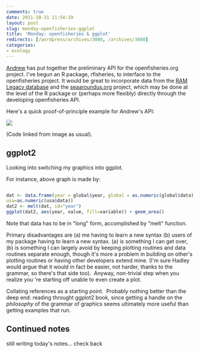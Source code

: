```yaml
---
comments: true
date: 2011-10-31 11:54:19
layout: post
slug: monday-openfisheries-ggplot
title: 'Monday: openfisheries & ggplot'
redirects: [/wordpress/archives/3080, /archives/3080]
categories:
- ecology
---
```


[Andrew](http://www.andrewdyck.com/) has put together the preliminary API for the openfisheries.org project. I've begun an R package, rfisheries, to interface to the openfisheries project. It would be great to incorporate data from the [RAM Legacy database](http://ramlegacy.marinebiodiversity.ca/ram-legacy-stock-assessment-database/how-to-access-the-ram-legacy-database) and the [seaaroundus.org](http://seaaroundus.org/global/1/101.aspx) project, which may be done at the level of the R package or (perhaps more flexibly) directly through the developing openfisheries API.

Here's a quick proof-of-principle example for Andrew's API:

![]( http://farm7.staticflickr.com/6056/6299209963_2c45c79755_o.png )


(Code linked from image as usual).



## ggplot2 



Looking into switching my graphics into ggplot. 

For instance, above graph is made by:

```R

dat <- data.frame(year = global$year, global = as.numeric(global$data),
usa=as.numeric(usa$data)) 
dat2 <- melt(dat, id="year")
ggplot(dat2, aes(year, value, fill=variable)) + geom_area() 

```


Note that data has to be in "long" form, accomplished by "melt" function.  

Primary disadvantages are (a) me having to learn a new syntax (b) users of my package having to learn a new syntax. (a) is something I can get over, (b) is something I can largely avoid by keeping plotting routines and data routines separate enough, though it's more a problem in building on other's plotting routines or having other developers extend mine. (I'm sure Hadley would argue that it would in fact be easier, not harder, thanks to the grammar, so there's that side too).  Anyway, non-trivial step when you realize you 're starting off unable to even create a plot.

Collating references as a starting point.  Probably nothing better than the deep end: reading throught ggplot2 book, since getting a handle on the _philosophy_ of the grammar of graphics seems ultimately more useful than getting examples that run.





##  Continued notes 



still writing today's notes... check back
